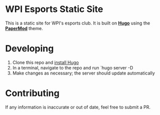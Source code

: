 # WPI Esports Static Site

This is a static site for WPI's esports club. It is built on **[Hugo](https://gohugo.io/)** using the **[PaperMod](https://adityatelange.github.io/hugo-PaperMod/)** theme. 

# Developing

1. Clone this repo and [install Hugo](https://gohugo.io/getting-started/installing/)
2. In a terminal, navigate to the repo and run `hugo server -D
3. Make changes as necessary; the server should update automatically

# Contributing

If any information is inaccurate or out of date, feel free to submit a PR.